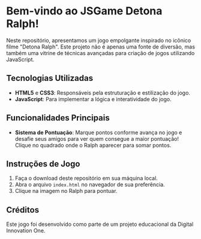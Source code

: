 # Bem-vindo ao JSGame Detona Ralph!

Neste repositório, apresentamos um jogo empolgante inspirado no icônico filme "Detona Ralph". Este projeto não é apenas uma fonte de diversão, mas também uma vitrine de técnicas avançadas para criação de jogos utilizando JavaScript.

## Tecnologias Utilizadas

- **HTML5** e **CSS3**: Responsáveis pela estruturação e estilização do jogo.
- **JavaScript**: Para implementar a lógica e interatividade do jogo.

## Funcionalidades Principais

- **Sistema de Pontuação**: Marque pontos conforme avança no jogo e desafie seus amigos para ver quem consegue a maior pontuação! Clique no quadrado onde o Ralph aparecer para somar pontos.

## Instruções de Jogo

1. Faça o download deste repositório em sua máquina local.
2. Abra o arquivo `index.html` no navegador de sua preferência.
3. Clique na imagem no Ralph para pontuar.

## Créditos

Este jogo foi desenvolvido como parte de um projeto educacional da Digital Innovation One.
